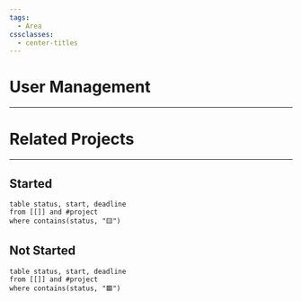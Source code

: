 ```yaml
---
tags:
  - Area
cssclasses:
  - center-titles
---
```

# User Management
---









# Related Projects
---
## Started
```dataview
table status, start, deadline
from [[]] and #project 
where contains(status, "🟨")
```




## Not Started
```dataview
table status, start, deadline
from [[]] and #project 
where contains(status, "🟥")
```
